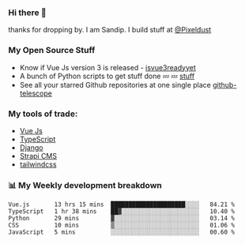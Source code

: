 ### Hi there 👋

thanks for dropping by.
I am Sandip. I build stuff at [@Pixeldust](github.com/pixeldust-in/)

###  **My Open Source Stuff**

 - Know if Vue Js version 3 is released -  [isvue3readyyet](https://github.com/sandiprb/isvue3readyyet)
 - A bunch of Python scripts to get stuff done 💤 💤 [stuff](https://github.com/sandiprb/stuff)
 - See all your starred Github repositories at one single place [github-telescope](https://github.com/sandiprb/github-telescope)



###  **My tools of trade:**
 - [Vue Js](https://github.com/vuejs/vue/)
 - [TypeScript](https://github.com/microsoft/TypeScript)
 - [Django](github.com/django/django)
 - [Strapi CMS](github.com/strapi/strapi)
 - [tailwindcss](https://github.com/tailwindlabs/tailwindcss)


###  📊 **My Weekly development breakdown**
<!--START_SECTION:waka-->
```text
Vue.js       13 hrs 15 mins  █████████████████████░░░░   84.21 % 
TypeScript   1 hr 38 mins    ██▓░░░░░░░░░░░░░░░░░░░░░░   10.40 % 
Python       29 mins         ▓░░░░░░░░░░░░░░░░░░░░░░░░   03.14 % 
CSS          10 mins         ▒░░░░░░░░░░░░░░░░░░░░░░░░   01.06 % 
JavaScript   5 mins          ░░░░░░░░░░░░░░░░░░░░░░░░░   00.60 % 
```
<!--END_SECTION:waka-->
